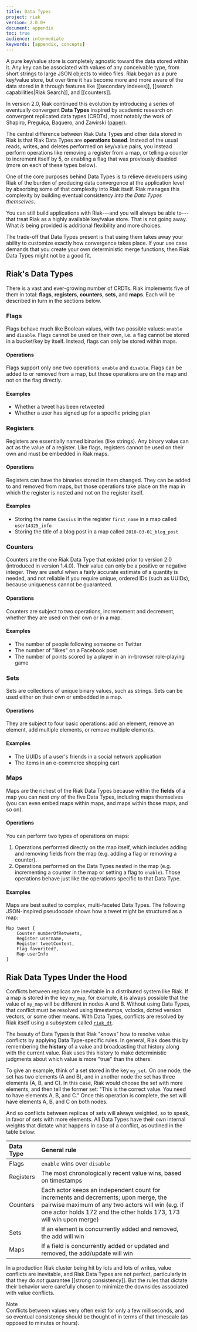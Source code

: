 ```yaml
---
title: Data Types
project: riak
version: 2.0.0+
document: appendix
toc: true
audience: intermediate
keywords: [appendix, concepts]
---
```


A pure key/value store is completely agnostic toward the data stored within it. Any key can be associated with values of any conceivable type, from short strings to large JSON objects to video files. Riak began as a pure key/value store, but over time it has become more and more aware of the data stored in it through features like [[secondary indexes]], [[search capabilities|Riak Search]], and [[counters]].

In version 2.0, Riak continued this evolution by introducing a series of eventually convergent **Data Types** inspired by academic research on convergent replicated data types (CRDTs), most notably the work of Shapiro, Preguiça, Baquero, and Zawirski ([paper](http://hal.upmc.fr/docs/00/55/55/88/PDF/techreport.pdf)).

The central difference between Riak Data Types and other data stored in Riak is that Riak Data Types are **operations based**. Instead of the usual reads, writes, and deletes performed on key/value pairs, you instead perform operations like removing a register from a map, or telling a counter to increment itself by 5, or enabling a flag that was previously disabled (more on each of these types below).

One of the core purposes behind Data Types is to relieve developers using Riak of the burden of producing data convergence at the application level by absorbing some of that complexity into Riak itself. Riak manages this complexity by building eventual consistency _into the Data Types themselves_.

You can still build applications with Riak---and you will always be able to---that treat Riak as a highly available key/value store. That is not going away. What _is_ being provided is additional flexibility and more choices.

The trade-off that Data Types present is that using them takes away your ability to customize exactly how convergence takes place. If your use case demands that you create your own deterministic merge functions, then Riak Data Types might not be a good fit.

## Riak's Data Types

There is a vast and ever-growing number of CRDTs. Riak implements five of them in total: **flags**, **registers**, **counters**, **sets**, and **maps**. Each will be described in turn in the sections below.

### Flags

Flags behave much like Boolean values, with two possible values: `enable` and `disable`. Flags cannot be used on their own, i.e. a flag cannot be stored in a bucket/key by itself. Instead, flags can only be stored within maps.

#### Operations

Flags support only one two operations: `enable` and `disable`. Flags can be added to or removed from a map, but those operations are on the map and not on the flag directly.

#### Examples

* Whether a tweet has been retweeted
* Whether a user has signed up for a specific pricing plan

### Registers

Registers are essentially named binaries (like strings). Any binary value can act as the value of a register. Like flags, registers cannot be used on their own and must be embedded in Riak maps.

#### Operations

Registers can have the binaries stored in them changed. They can be added to and removed from maps, but those operations take place on the map in which the register is nested and not on the register itself.

#### Examples

* Storing the name `Cassius` in the register `first_name` in a map called `user14325_info`
* Storing the title of a blog post in a map called `2010-03-01_blog_post`

### Counters

Counters are the one Riak Data Type that existed prior to version 2.0 (introduced in version 1.4.0). Their value can only be a positive or negative integer. They are useful when a fairly accurate estimate of a quantity is needed, and not reliable if you require unique, ordered IDs (such as UUIDs), because uniqueness cannot be guaranteed.

#### Operations

Counters are subject to two operations, incremement and decrement, whether they are used on their own or in a map.

#### Examples

* The number of people following someone on Twitter
* The number of "likes" on a Facebook post
* The number of points scored by a player in an in-browser role-playing game

### Sets

Sets are collections of unique binary values, such as strings. Sets can be used either on their own or embedded in a map.

#### Operations

They are subject to four basic operations: add an element, remove an element, add multiple elements, or remove multiple elements.

#### Examples

* The UUIDs of a user's friends in a social network application
* The items in an e-commerce shopping cart

### Maps

Maps are the richest of the Riak Data Types because within the **fields** of a map you can nest _any_ of the five Data Types, including maps themselves (you can even embed maps within maps, and maps within those maps, and so on).

#### Operations

You can perform two types of operations on maps:

1. Operations performed directly on the map itself, which includes adding and removing fields from the map (e.g. adding a flag or removing a counter).
2. Operations performed on the Data Types nested in the map (e.g. incrementing a counter in the map or setting a flag to `enable`). Those operations behave just like the operations specific to that Data Type.

#### Examples

Maps are best suited to complex, multi-faceted Data Types. The following JSON-inspired pseudocode shows how a tweet might be structured as a map:

```
Map tweet {
    Counter numberOfRetweets,
    Register username,
    Register tweetContent,
    Flag favorited?,
    Map userInfo
}
```

## Riak Data Types Under the Hood

Conflicts between replicas are inevitable in a distributed system like Riak. If a map is stored in the key `my_map`, for example, it is always possible that the value of `my_map` will be different in nodes A and B. Without using Data Types, that conflict must be resolved using timestamps, vclocks, dotted version vectors, or some other means. With Data Types, conflicts are resolved by Riak itself using a subsystem called [`riak_dt`](https://github.com/basho/riak_dt).

The beauty of Data Types is that Riak "knows" how to resolve value conflicts by applying Data Type-specific rules. In general, Riak does this by remembering the **history** of a value and broadcasting that history along with the current value. Riak uses this history to make deterministic judgments about which value is more "true" than the others.

To give an example, think of a set stored in the key `my_set`. On one node, the set has two elements (A and B), and in another node the set has three elements (A, B, and C). In this case, Riak would choose the set with more elements, and then tell the former set: "This is the correct value. You need to have elements A, B, and C." Once this operation is complete, the set will have elements A, B, and C on both nodes.

And so conflicts between replicas of sets will always weighted, so to speak, in favor of sets with more elements. All Data Types have their own internal weights that dictate what happens in case of a conflict, as outlined in the table below:

Data Type | General rule
:--------|:------------
Flags | `enable` wins over `disable`
Registers | The most chronologically recent value wins, based on timestamps
Counters | Each actor keeps an independent count for increments and decrements; upon merge, the pairwise maximum of any two actors will win (e.g. if one actor holds 172 and the other holds 173, 173 will win upon merge)
Sets | If an element is concurrently added and removed, the add will win
Maps | If a field is concurrently added or updated and removed, the add/update will win

In a production Riak cluster being hit by lots and lots of writes, value conflicts are inevitable, and Riak Data Types are not perfect, particularly in that they do _not_ guarantee [[strong consistency]]. But the rules that dictate their behavior were carefully chosen to minimize the downsides associated with value conflicts.

<div class="note">
<div class="title">Note</div>
Conflicts between values very often exist for only a few milliseconds, and so eventual consistency should be thought of in terms of that timescale (as opposed to minutes or hours).
</div>
